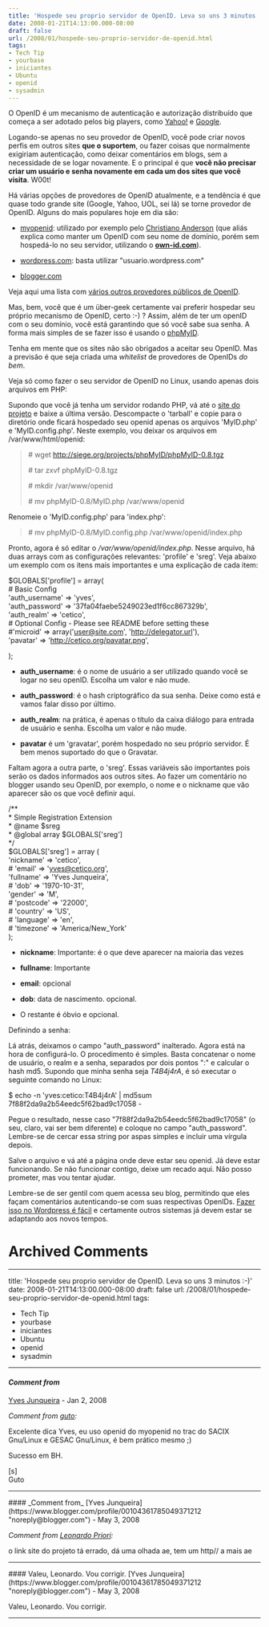 ```yaml
---
title: 'Hospede seu proprio servidor de OpenID. Leva so uns 3 minutos :-)'
date: 2008-01-21T14:13:00.000-08:00
draft: false
url: /2008/01/hospede-seu-proprio-servidor-de-openid.html
tags: 
- Tech Tip
- yourbase
- iniciantes
- Ubuntu
- openid
- sysadmin
---
```


O OpenID é um mecanismo de autenticação e autorização distribuído que começa a ser adotado pelos big players, como [Yahoo!](http://googlediscovery.com/2008/01/17/yahoo-comeca-a-implementar-openid/) e [Google](http://googlediscovery.com/2008/01/18/blogger-in-draft-blogger-torna-se-fornecedor-de-openid/).  
  
Logando-se apenas no seu provedor de OpenID, você pode criar novos perfis em outros sites **que o suportem**, ou fazer coisas que normalmente exigiriam autenticação, como deixar comentários em blogs, sem a necessidade de se logar novamente. E o principal é que **você não precisar criar um usuário e senha novamente em cada um dos sites que você visita**. W00t!  
  
Há várias opções de provedores de OpenID atualmente, e a tendência é que quase todo grande site (Google, Yahoo, UOL, sei lá) se torne provedor de OpenID. Alguns do mais populares hoje em dia são:  

  
*   [myopenid](http://www.myopenid.com/): utilizado por exemplo pelo [Christiano Anderson](http://christiano.blog.br/2008/01/18/utilizando-seu-proprio-dominio-como-openid/) (que aliás explica como manter um OpenID com seu nome de domínio, porém sem hospedá-lo no seu servidor, utilizando o [**own-id.com**](http://www.own-id.com)).
  
*   [wordpress.com](http://wordpress.com): basta utilizar "usuario.wordpress.com"
  
*   [blogger.com](http://googlediscovery.com/2008/01/18/blogger-in-draft-blogger-torna-se-fornecedor-de-openid/)
  

  
Veja aqui uma lista com [vários outros provedores públicos de OpenID](http://wiki.openid.net/OpenIDServers).  
  
Mas, bem, você que é um über-geek certamente vai preferir hospedar seu próprio mecanismo de OpenID, certo :-) ? Assim, além de ter um openID com o seu domínio, você está garantindo que só você sabe sua senha. A forma mais simples de se fazer isso é usando o [phpMyID](http://siege.org/projects/phpMyID/).  
  
Tenha em mente que os sites não são obrigados a aceitar seu OpenID. Mas a previsão é que seja criada uma _whitelist_ de provedores de OpenIDs _do bem_.  
  
Veja só como fazer o seu servidor de OpenID no Linux, usando apenas dois arquivos em PHP:  
  
  
Supondo que você já tenha um servidor rodando PHP, vá até o [site do projeto](http://siege.org/projects/phpMyID/) e baixe a última versão. Descompacte o 'tarball' e copie para o diretório onde ficará hospedado seu openid apenas os arquivos 'MyID.php' e 'MyID.config.php'. Neste exemplo, vou deixar os arquivos em /var/www/html/openid:  

> \# wget http://siege.org/projects/phpMyID/phpMyID-0.8.tgz  
>   
> \# tar zxvf phpMyID-0.8.tgz  
>   
> \# mkdir /var/www/openid  
>   
> \# mv phpMyID-0.8/MyID.php /var/www/openid

  
Renomeie o 'MyID.config.php' para 'index.php':  

> \# mv phpMyID-0.8/MyID.config.php /var/www/openid/index.php

  
Pronto, agora é só editar o _/var/www/openid/index.php_. Nesse arquivo, há duas arrays com as configurações relevantes: 'profile' e 'sreg'. Veja abaixo um exemplo com os itens mais importantes e uma explicação de cada item:  
  
$GLOBALS\['profile'\] = array(  
\# Basic Config  
'auth\_username' => 'yves',  
'auth\_password' => '37fa04faebe5249023ed1f6cc867329b',  
'auth\_realm' => 'cetico',  
\# Optional Config - Please see README before setting these  
#'microid' => array('user@site.com', 'http://delegator.url'),  
'pavatar' => 'http://cetico.org/pavatar.png',  
  
);  

  
*   **auth\_username**: é o nome de usuário a ser utilizado quando você se logar no seu openID. Escolha um valor e não mude.
  
*   **auth\_password**: é o hash criptográfico da sua senha. Deixe como está e vamos falar disso por último.
  
*   **auth\_realm**: na prática, é apenas o título da caixa diálogo para entrada de usuário e senha. Escolha um valor e não mude.
  
*   **pavatar** é um 'gravatar', porém hospedado no seu próprio servidor. É bem menos suportado do que o Gravatar.
  

  
Faltam agora a outra parte, o 'sreg'. Essas variáveis são importantes pois serão os dados informados aos outros sites. Ao fazer um comentário no blogger usando seu OpenID, por exemplo, o nome e o nickname que vão aparecer são os que você definir aqui.  
  
/\*\*  
\* Simple Registration Extension  
\* @name $sreg  
\* @global array $GLOBALS\['sreg'\]  
\*/  
$GLOBALS\['sreg'\] = array (  
'nickname' => 'cetico',  
\# 'email' => 'yves@cetico.org',  
'fullname' => 'Yves Junqueira',  
\# 'dob' => '1970-10-31',  
'gender' => 'M',  
\# 'postcode' => '22000',  
\# 'country' => 'US',  
\# 'language' => 'en',  
\# 'timezone' => 'America/New\_York'  
);  

  
*   **nickname**: Importante: é o que deve aparecer na maioria das vezes
  
*   **fullname**: Importante
  
*   **email**: opcional
  
*   **dob**: data de nascimento. opcional.
  
*   O restante é óbvio e opcional.
  

  
Definindo a senha:  
  
Lá atrás, deixamos o campo "auth\_password" inalterado. Agora está na hora de configurá-lo. O procedimento é simples. Basta concatenar o nome de usuário, o realm e a senha, separados por dois pontos ":" e calcular o hash md5. Supondo que minha senha seja _T4B4j4rA_, é só executar o seguinte comando no Linux:  
  
$ echo -n 'yves:cetico:T4B4j4rA' | md5sum  
7f88f2da9a2b54eedc5f62bad9c17058 -  
  
Pegue o resultado, nesse caso "7f88f2da9a2b54eedc5f62bad9c17058" (o seu, claro, vai ser bem diferente) e coloque no campo "auth\_password". Lembre-se de cercar essa string por aspas simples e incluir uma vírgula depois.  
  
Salve o arquivo e vá até a página onde deve estar seu openid. Já deve estar funcionando. Se não funcionar contigo, deixe um recado aqui. Não posso prometer, mas vou tentar ajudar.  
  
Lembre-se de ser gentil com quem acessa seu blog, permitindo que eles façam comentários autenticando-se com suas respectivas OpenIDs. [Fazer isso no Wordpress é fácil](http://wordpress.org/extend/plugins/openid/) e certamente outros sistemas já devem estar se adaptando aos novos tempos.
# Archived Comments
---
title: 'Hospede seu proprio servidor de OpenID. Leva so uns 3 minutos :-)'
date: 2008-01-21T14:13:00.000-08:00
draft: false
url: /2008/01/hospede-seu-proprio-servidor-de-openid.html
tags: 
- Tech Tip
- yourbase
- iniciantes
- Ubuntu
- openid
- sysadmin
---

#### _Comment from[](http://gutocarvalho.net)_
[Yves Junqueira](https://www.blogger.com/profile/00104361785049371212 "noreply@blogger.com") - <time datetime="2008-01-22T05:52:00.000-08:00">Jan 2, 2008</time>

_Comment from [guto](http://gutocarvalho.net):_  
  
Excelente dica Yves, eu uso openid do myopenid no trac do SACIX Gnu/Linux e GESAC Gnu/Linux, é bem prático mesmo ;)  
  
Sucesso em BH.  
  
\[s\]  
Guto
<hr />
#### _Comment from_
[Yves Junqueira](https://www.blogger.com/profile/00104361785049371212 "noreply@blogger.com") - <time datetime="2008-05-27T23:55:00.000-07:00">May 3, 2008</time>

_Comment from [Leonardo Priori](http://www.leonardopriori.com):_  
  
o link site do projeto tá errado, dá uma olhada ae, tem um http// a mais ae
<hr />
#### Valeu, Leonardo. Vou corrigir.
[Yves Junqueira](https://www.blogger.com/profile/00104361785049371212 "noreply@blogger.com") - <time datetime="2008-05-28T15:53:00.000-07:00">May 3, 2008</time>

Valeu, Leonardo. Vou corrigir.
<hr />
